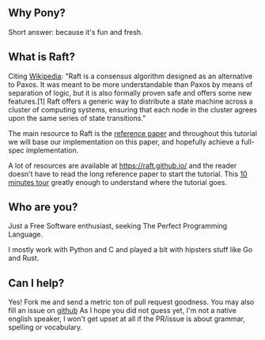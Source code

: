 ## Why Pony?

Short answer: because it's fun and fresh.

## What is Raft?

Citing [Wikipedia](https://en.wikipedia.org/wiki/Raft_(computer_science)):
"Raft is a consensus algorithm designed as an alternative to Paxos. It was
meant to be more understandable than Paxos by means of separation of logic, but
it is also formally proven safe and offers some new features.[1] Raft offers a
generic way to distribute a state machine across a cluster of computing
systems, ensuring that each node in the cluster agrees upon the same series of
state transitions."

The main resource to Raft is the [reference
paper](https://ramcloud.stanford.edu/wiki/download/attachments/11370504/raft.pdf)
and throughout this tutorial we will base our implementation on this paper, and
hopefully achieve a full-spec implementation.

A lot of resources are available at https://raft.github.io/ and the reader
doesn't have to read the long reference paper to start the tutorial. This [10
minutes tour](http://thesecretlivesofdata.com/raft/) greatly enough to
understand where the tutorial goes.

## Who are you?

Just a Free Software enthusiast, seeking The Perfect Programming Language.

I mostly work with Python and C and played a bit with hipsters stuff like
Go and Rust.

## Can I help?

Yes! Fork me and send a metric ton of pull request goodness. You may also
fill an issue on [github](https://github.com/lisael/first-ride-with-pony)
As I hope you did not guess yet, I'm not a native english speaker, I won't
get upset at all if the PR/issue is about grammar, spelling or vocabulary.
